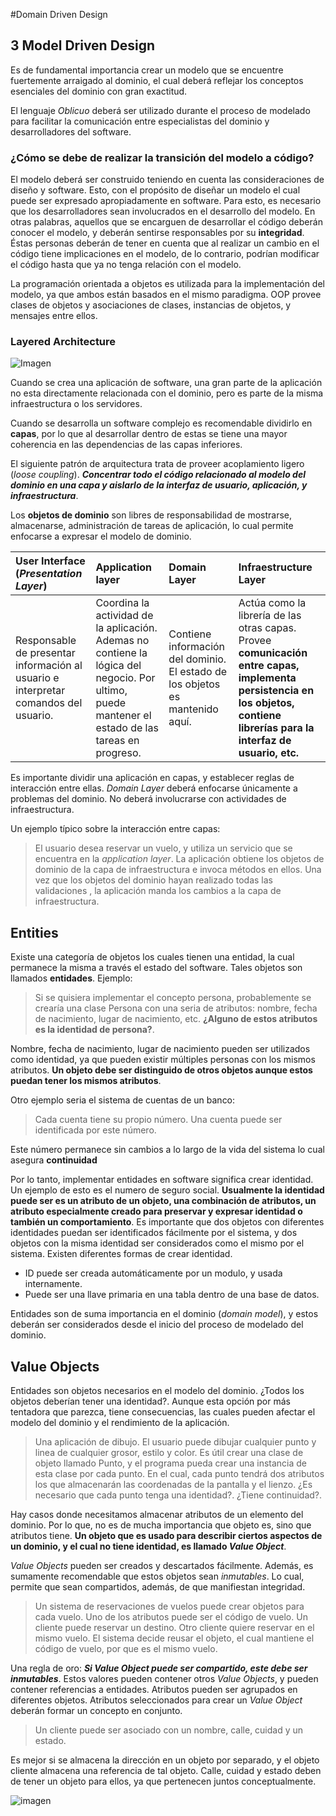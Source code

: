 #Domain Driven Design

## 3 Model Driven Design
Es de fundamental importancia crear un modelo que se encuentre fuertemente arraigado al dominio, el cual deberá reflejar los conceptos esenciales del dominio con gran exactitud.

El lenguaje *Oblicuo* deberá ser utilizado durante el proceso de modelado para facilitar la comunicación entre especialistas del dominio y desarrolladores del software.

### ¿Cómo se debe de realizar la transición del modelo a código?

El modelo deberá ser construido teniendo en cuenta las consideraciones de diseño y software. Esto, con el propósito de diseñar un modelo el cual puede ser expresado apropiadamente en software. Para esto, es necesario que los desarrolladores sean involucrados en el desarrollo del modelo. En otras palabras, aquellos que se encarguen de desarrollar el código deberán conocer el modelo, y deberán sentirse responsables por su **integridad**. Éstas personas deberán de tener en cuenta que al realizar un cambio en el código tiene implicaciones en el modelo, de lo contrario, podrían modificar el código hasta que ya no tenga relación con el modelo. 

La programación orientada a objetos es utilizada para la implementación del modelo, ya que ambos están basados en el mismo paradigma.  OOP  provee clases de objetos y asociaciones de clases, instancias de objetos, y mensajes entre ellos.


### Layered Architecture

![Imagen](https://github.com/KillLoGiC/resumen/blob/master/images/screenshot_20171228_142937.png "")

Cuando se crea una aplicación de software, una gran parte de la aplicación no esta directamente relacionada con el dominio, pero es parte de la misma infraestructura o los servidores.

Cuando se desarrolla un software complejo es recomendable dividirlo en **capas**, por lo que al desarrollar dentro de estas se tiene una mayor coherencia en las dependencias de las capas inferiores.

El siguiente patrón de arquitectura trata de proveer acoplamiento ligero (*loose coupling*). ***Concentrar todo el código relacionado al modelo del dominio en una capa y aislarlo de la interfaz de usuario, aplicación, y infraestructura***. 

Los **objetos de dominio** son libres de responsabilidad de mostrarse, almacenarse, administración de tareas de aplicación, lo cual permite enfocarse a expresar el modelo de dominio.


| User Interface (*Presentation Layer*)| Application layer| Domain Layer| Infraestructure Layer|
|:----------|:---------------|:-------------|:--------------|
|Responsable de presentar información al usuario e interpretar comandos del usuario. |Coordina la actividad de la aplicación. Ademas no contiene la lógica del negocio. Por ultimo, puede mantener el estado de las tareas en progreso. |Contiene información del dominio. El estado de los objetos es mantenido aquí. | Actúa como la librería de las otras capas. Provee **comunicación entre capas, implementa persistencia en los objetos, contiene librerías para la interfaz de usuario, etc.**  |


Es importante dividir una aplicación en capas, y establecer reglas de interacción entre ellas. *Domain Layer* deberá enfocarse únicamente a problemas del dominio. No deberá involucrarse con actividades de infraestructura. 

Un ejemplo típico sobre la interacción entre capas:
> El usuario desea reservar un vuelo, y utiliza un servicio que se encuentra en la *application layer*. La aplicación obtiene los objetos de dominio de la capa de infraestructura e invoca métodos en ellos. Una vez que los objetos del dominio hayan realizado todas las validaciones , la aplicación manda los cambios a la capa de infraestructura.


## Entities

Existe una categoría de objetos los cuales tienen una entidad, la cual permanece la misma a través el estado del software. Tales objetos son llamados **entidades**. Ejemplo:

> Si se quisiera implementar el concepto persona, probablemente se crearía una clase Persona con una seria de atributos: nombre, fecha de nacimiento, lugar de nacimiento, etc. **¿Alguno de estos atributos es la identidad de persona?**. 

Nombre, fecha de nacimiento, lugar de nacimiento pueden ser utilizados como identidad, ya que pueden existir múltiples personas con los mismos atributos. **Un objeto debe ser distinguido de otros objetos aunque estos puedan tener los mismos atributos**.


Otro ejemplo seria el sistema de cuentas de un banco:
> Cada cuenta tiene su propio número. Una cuenta puede ser identificada por este número. 

Este número permanece sin cambios a lo largo de la vida del sistema lo cual asegura **continuidad**

Por lo tanto, implementar entidades en software significa crear identidad. Un ejemplo de esto es el numero de seguro social. **Usualmente la identidad puede ser es un atributo de un objeto, una combinación de atributos, un atributo especialmente creado para preservar y expresar identidad o también un comportamiento**. Es importante que dos objetos con diferentes identidades puedan ser identificados fácilmente por el sistema, y dos objetos con la misma identidad ser considerados como el mismo por el sistema. Existen diferentes formas de crear              identidad.

* ID puede ser creada automáticamente por un modulo, y usada internamente.
* Puede ser una llave primaria en una tabla dentro de una base de datos.


Entidades son de suma importancia en el dominio (*domain model*), y estos deberán ser considerados desde el inicio del proceso de modelado del dominio.

## Value Objects

 Entidades son objetos necesarios en el modelo del dominio. ¿Todos los objetos deberían tener una identidad?. Aunque esta opción por más tentadora que parezca, tiene consecuencias, las cuales pueden afectar el modelo del dominio y el rendimiento de la aplicación.

> Una aplicación de dibujo. El usuario puede dibujar cualquier punto y linea de cualquier grosor, estilo y color. Es útil crear una clase de objeto llamado Punto, y el programa pueda crear una instancia de esta clase por cada punto. En el cual, cada punto tendrá dos atributos los que almacenarán las coordenadas de la pantalla y el lienzo. ¿Es necesario que cada punto tenga una identidad?. ¿Tiene continuidad?.

Hay casos donde necesitamos almacenar atributos de un elemento del dominio. Por lo que, no es de mucha importancia que objeto es, sino que atributos tiene. **Un objeto que es usado para describir ciertos aspectos de un dominio, y el cual no tiene identidad, es llamado *Value Object***.

*Value Objects* pueden ser creados y descartados fácilmente. Además, 
es sumamente recomendable que estos objetos sean *inmutables*. Lo cual, permite que sean compartidos, además, de que manifiestan integridad.

> Un sistema de reservaciones de vuelos puede crear objetos para cada vuelo.  Uno de los atributos puede ser el código de vuelo. Un cliente puede reservar un destino. Otro cliente quiere reservar en el mismo vuelo. El sistema decide reusar el objeto, el cual mantiene el código de vuelo, por que es el mismo vuelo.


Una regla de oro: ***Si Value Object puede ser compartido, este debe ser inmutables***. Estos valores pueden contener otros *Value Objects*, y pueden contener referencias a entidades. Atributos pueden ser agrupados en diferentes objetos. Atributos seleccionados para crear un *Value Object* deberán formar un concepto en conjunto.

> Un cliente puede ser asociado con un nombre, calle, cuidad y un estado.

Es mejor si se almacena la dirección en un objeto por separado, y el objeto cliente almacena una referencia de tal objeto. Calle, cuidad y estado deben de tener un objeto para ellos, ya que pertenecen juntos conceptualmente.



![imagen](https://github.com/killlogic/resumen/blob/master/images/sketch.png)
